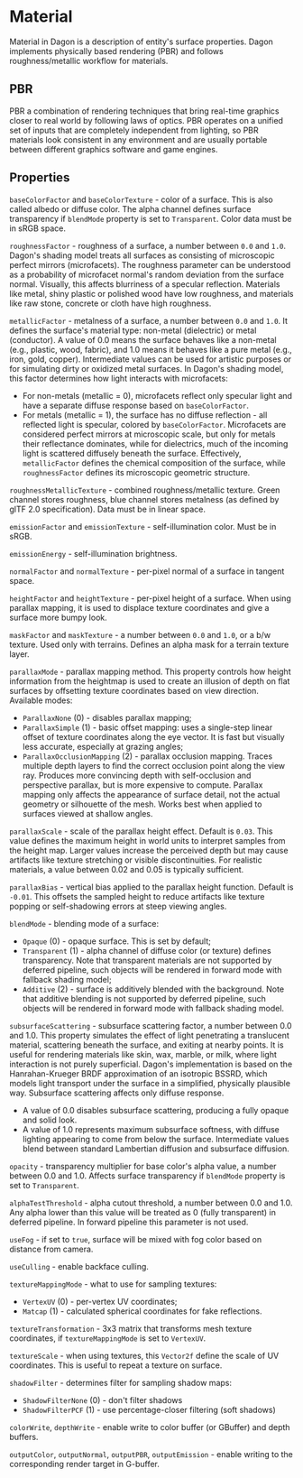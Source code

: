 # Material

Material in Dagon is a description of entity's surface properties. Dagon implements physically based rendering (PBR) and follows roughness/metallic workflow for materials.

## PBR

PBR a combination of rendering techniques that bring real-time graphics closer to real world by following laws of optics. PBR operates on a unified set of inputs that are completely independent from lighting, so PBR materials look consistent in any environment and are usually portable between different graphics software and game engines.

## Properties

`baseColorFactor` and `baseColorTexture` - color of a surface. This is also called albedo or diffuse color. The alpha channel defines surface transparency if `blendMode` property is set to `Transparent`. Color data must be in sRGB space.

`roughnessFactor` - roughness of a surface, a number between `0.0` and `1.0`. Dagon's shading model treats all surfaces as consisting of microscopic perfect mirrors (microfacets). The roughness parameter can be understood as a probability of microfacet normal's random deviation from the surface normal. Visually, this affects blurriness of a specular reflection. Materials like metal, shiny plastic or polished wood have low roughness, and materials like raw stone, concrete or cloth have high roughness.

`metallicFactor` - metalness of a surface, a number between `0.0` and `1.0`. It defines the surface's material type: non-metal (dielectric) or metal (conductor). A value of 0.0 means the surface behaves like a non-metal (e.g., plastic, wood, fabric), and 1.0 means it behaves like a pure metal (e.g., iron, gold, copper). Intermediate values can be used for artistic purposes or for simulating dirty or oxidized metal surfaces. In Dagon's shading model, this factor determines how light interacts with microfacets:
* For non-metals (metallic = 0), microfacets reflect only specular light and have a separate diffuse response based on `baseColorFactor`.
* For metals (metallic = 1), the surface has no diffuse reflection - all reflected light is specular, colored by `baseColorFactor`.
Microfacets are considered perfect mirrors at microscopic scale, but only for metals their reflectance dominates, while for dielectrics, much of the incoming light is scattered diffusely beneath the surface. Effectively, `metallicFactor` defines the chemical composition of the surface, while `roughnessFactor` defines its microscopic geometric structure.

`roughnessMetallicTexture` - combined roughness/metallic texture. Green channel stores roughness, blue channel stores metalness (as defined by glTF 2.0 specification). Data must be in linear space.

`emissionFactor` and `emissionTexture` - self-illumination color. Must be in sRGB.

`emissionEnergy` - self-illumination brightness.

`normalFactor` and `normalTexture` - per-pixel normal of a surface in tangent space.

`heightFactor` and `heightTexture` - per-pixel height of a surface. When using parallax mapping, it is used to displace texture coordinates and give a surface more bumpy look.

`maskFactor` and `maskTexture` - a number between `0.0` and `1.0`, or a b/w texture. Used only with terrains. Defines an alpha mask for a terrain texture layer.

`parallaxMode` - parallax mapping method. This property controls how height information from the heightmap is used to create an illusion of depth on flat surfaces by offsetting texture coordinates based on view direction. Available modes:
* `ParallaxNone` (0) - disables parallax mapping;
* `ParallaxSimple` (1) - basic offset mapping: uses a single-step linear offset of texture coordinates along the eye vector. It is fast but visually less accurate, especially at grazing angles;
* `ParallaxOcclusionMapping` (2) - parallax occlusion mapping. Traces multiple depth layers to find the correct occlusion point along the view ray. Produces more convincing depth with self-occlusion and perspective parallax, but is more expensive to compute.
Parallax mapping only affects the appearance of surface detail, not the actual geometry or silhouette of the mesh. Works best when applied to surfaces viewed at shallow angles.

`parallaxScale` - scale of the parallax height effect. Default is `0.03`. This value defines the maximum height in world units to interpret samples from the height map. Larger values increase the perceived depth but may cause artifacts like texture stretching or visible discontinuities. For realistic materials, a value between 0.02 and 0.05 is typically sufficient.

`parallaxBias` - vertical bias applied to the parallax height function. Default is `-0.01`. This offsets the sampled height to reduce artifacts like texture popping or self-shadowing errors at steep viewing angles.

`blendMode` - blending mode of a surface:
* `Opaque` (0) - opaque surface. This is set by default;
* `Transparent` (1) - alpha channel of diffuse color (or texture) defines transparency. Note that transparent materials are not supported by deferred pipeline, such objects will be rendered in forward mode with fallback shading model;
* `Additive` (2) - surface is additively blended with the background. Note that additive blending is not supported by deferred pipeline, such objects will be rendered in forward mode with fallback shading model.

`subsurfaceScattering` - subsurface scattering factor, a number between 0.0 and 1.0. This property simulates the effect of light penetrating a translucent material, scattering beneath the surface, and exiting at nearby points. It is useful for rendering materials like skin, wax, marble, or milk, where light interaction is not purely superficial. Dagon's implementation is based on the Hanrahan-Krueger BRDF approximation of an isotropic BSSRD, which models light transport under the surface in a simplified, physically plausible way. Subsurface scattering affects only diffuse response.
* A value of 0.0 disables subsurface scattering, producing a fully opaque and solid look.
* A value of 1.0 represents maximum subsurface softness, with diffuse lighting appearing to come from below the surface.
Intermediate values blend between standard Lambertian diffusion and subsurface diffusion.

`opacity` - transparency multiplier for base color's alpha value, a number between 0.0 and 1.0. Affects surface transparency if `blendMode` property is set to `Transparent`.

`alphaTestThreshold` - alpha cutout threshold, a number between 0.0 and 1.0. Any alpha lower than this value will be treated as 0 (fully transparent) in deferred pipeline. In forward pipeline this parameter is not used.

`useFog` - if set to `true`, surface will be mixed with fog color based on distance from camera.

`useCulling` - enable backface culling.

`textureMappingMode` - what to use for sampling textures:
* `VertexUV` (0) - per-vertex UV coordinates;
* `Matcap` (1) - calculated spherical coordinates for fake reflections.

`textureTransformation` - 3x3 matrix that transforms mesh texture coordinates, if `textureMappingMode` is set to `VertexUV`.

`textureScale` - when using textures, this `Vector2f` define the scale of UV coordinates. This is useful to repeat a texture on surface.

`shadowFilter` - determines filter for sampling shadow maps:
* `ShadowFilterNone` (0) - don't filter shadows
* `ShadowFilterPCF` (1) - use percentage-closer filtering (soft shadows)

`colorWrite`, `depthWrite` - enable write to color buffer (or GBuffer) and depth buffers.

`outputColor`, `outputNormal`, `outputPBR`, `outputEmission` - enable writing to the corresponding render target in G-buffer.
